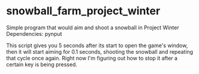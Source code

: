 # snowball_farm_project_winter
Simple program that would aim and shoot a snowball in Project Winter
Dependencies: pynput

This script gives you 5 seconds after its start to open the game's window, then it will start aiming for 0.1 seconds, shooting the snowball and repeating that cycle once again. 
Right now I'm figuring out how to stop it after a certain key is being pressed. 
